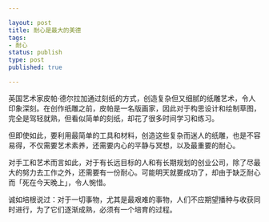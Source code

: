 ```yaml
---

layout: post
title: 耐心是最大的美德
tags: 
- 耐心
status: publish
type: post
published: true

---
```


英国艺术家皮帕·德尔拉加通过刻纸的方式，创造复杂但又细腻的纸雕艺术，令人印象深刻。在创作纸雕之前，皮帕是一名版画家，因此对于构思设计和绘制草图，完全是驾轻就熟，但看似简单的刻纸，却花了很多时间学习和练习。

但即使如此，要利用最简单的工具和材料，创造这些复杂而迷人的纸雕，也是不容易得，不仅需要艺术素养，还需要内心的平静与冥想，以及最重要的耐心。

对手工和艺术而言如此，对于有长远目标的人和有长期规划的创业公司，除了尽最大的努力去工作之外，还需要有一份耐心。可能明天就要成功了，却由于缺乏耐心而「死在今天晚上」，令人惋惜。

诚如培根说过：对于一切事物，尤其是最艰难的事物，人们不应期望播种与收获同时进行，为了它们逐渐成熟，必须有一个培育的过程。
